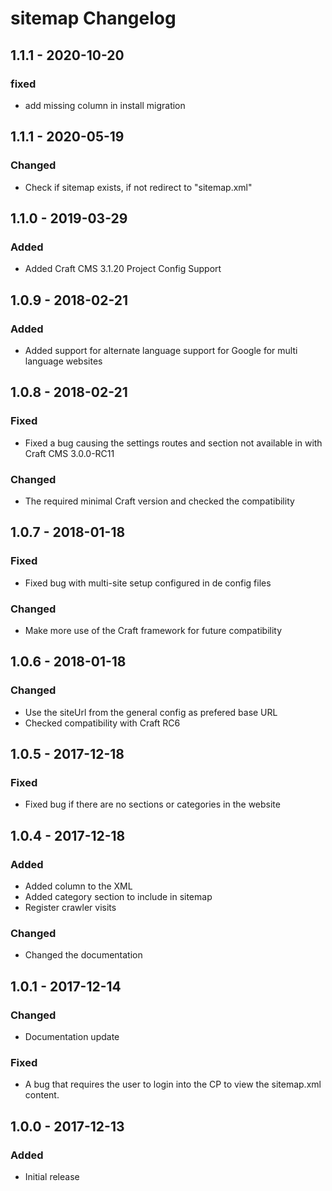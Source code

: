 # sitemap Changelog

## 1.1.1 - 2020-10-20
### fixed
- add missing column in install migration

## 1.1.1 - 2020-05-19
### Changed
- Check if sitemap exists, if not redirect to "sitemap.xml"

## 1.1.0 - 2019-03-29
### Added
- Added Craft CMS 3.1.20 Project Config Support

## 1.0.9 - 2018-02-21
### Added
- Added support for alternate language support for Google for multi language websites

## 1.0.8 - 2018-02-21
### Fixed
- Fixed a bug causing the settings routes and section not available in with Craft CMS 3.0.0-RC11

### Changed
- The required minimal Craft version and checked the compatibility

## 1.0.7 - 2018-01-18

### Fixed
- Fixed bug with multi-site setup configured in de config files

### Changed
- Make more use of the Craft framework for future compatibility

## 1.0.6 - 2018-01-18
### Changed
- Use the siteUrl from the general config as prefered base URL
- Checked compatibility with Craft RC6

## 1.0.5 - 2017-12-18
### Fixed
- Fixed bug if there are no sections or categories in the website

## 1.0.4 - 2017-12-18
### Added
- Added <lastmod> column to the XML
- Added category section to include in sitemap
- Register crawler visits

### Changed
- Changed the documentation

## 1.0.1 - 2017-12-14
### Changed
- Documentation update

### Fixed
- A bug that requires the user to login into the CP to view the sitemap.xml content.

## 1.0.0 - 2017-12-13
### Added
- Initial release
